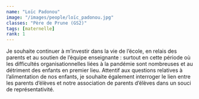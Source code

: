 ```yaml
---
name: "Loïc Padonou"
image: "/images/people/loïc_padonou.jpg"
classes: "Père de Prune (GS2)"
tags: [maternelle]
rank: 1
---
```


Je souhaite continuer à m’investir dans la vie de l’école, en relais des parents et au soutien de l’équipe enseignante : surtout en cette période où les difficultés organisationnelles liées à la pandémie sont nombreuses et au détriment des enfants en premier lieu. 
Attentif aux questions relatives à l’alimentation de nos enfants, je souhaite également interroger le lien entre les parents d’élèves et notre association de parents d’élèves dans un souci de représentativité. 